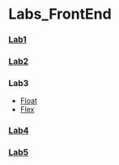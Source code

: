 # Labs_FrontEnd

### [Lab1](https://rogosnyi.github.io/Labs_FrontEnd/lab1/lab1.html)

### [Lab2](https://rogosnyi.github.io/Labs_FrontEnd/lab2/lab2.html)

### Lab3

- [Float](https://rogosnyi.github.io/Labs_FrontEnd/lab3/lab3_float.html)
- [Flex](https://rogosnyi.github.io/Labs_FrontEnd/lab3/lab3_flex.html)

### [Lab4](https://rogosnyi.github.io/Labs_FrontEnd/lab4/lab4.html)

### [Lab5](https://rogosnyi.github.io/Labs_FrontEnd/lab5/lab5.html)
